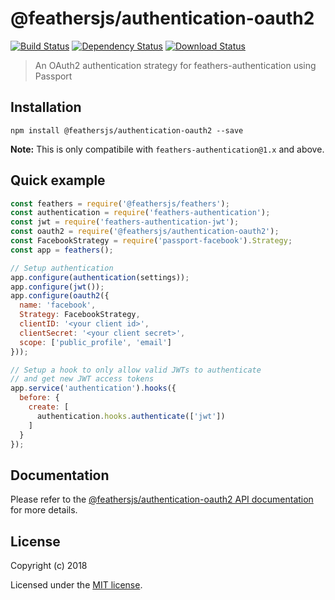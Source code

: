 # @feathersjs/authentication-oauth2

[![Build Status](https://travis-ci.org/feathersjs/feathers.png?branch=master)](https://travis-ci.org/feathersjs/feathers)
[![Dependency Status](https://img.shields.io/david/feathersjs/feathers.svg?style=flat-square&path=packages/authentication-oauth2)](https://david-dm.org/feathersjs/feathers?path=packages/authentication-oauth2)
[![Download Status](https://img.shields.io/npm/dm/@feathersjs/authentication-oauth2.svg?style=flat-square)](https://www.npmjs.com/package/@feathersjs/authentication-oauth2)

> An OAuth2 authentication strategy for feathers-authentication using Passport

## Installation

```
npm install @feathersjs/authentication-oauth2 --save
```

**Note:** This is only compatibile with `feathers-authentication@1.x` and above.

## Quick example

```js
const feathers = require('@feathersjs/feathers');
const authentication = require('feathers-authentication');
const jwt = require('feathers-authentication-jwt');
const oauth2 = require('@feathersjs/authentication-oauth2');
const FacebookStrategy = require('passport-facebook').Strategy;
const app = feathers();

// Setup authentication
app.configure(authentication(settings));
app.configure(jwt());
app.configure(oauth2({
  name: 'facebook',
  Strategy: FacebookStrategy,
  clientID: '<your client id>',
  clientSecret: '<your client secret>',
  scope: ['public_profile', 'email']
}));

// Setup a hook to only allow valid JWTs to authenticate
// and get new JWT access tokens
app.service('authentication').hooks({
  before: {
    create: [
      authentication.hooks.authenticate(['jwt'])
    ]
  }
});
```

## Documentation

Please refer to the [@feathersjs/authentication-oauth2 API documentation](https://docs.feathersjs.com/api/authentication/oauth2.html) for more details.

## License

Copyright (c) 2018

Licensed under the [MIT license](LICENSE).
